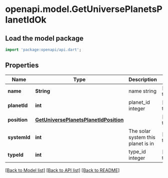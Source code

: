 # openapi.model.GetUniversePlanetsPlanetIdOk

## Load the model package
```dart
import 'package:openapi/api.dart';
```

## Properties
Name | Type | Description | Notes
------------ | ------------- | ------------- | -------------
**name** | **String** | name string | [default to null]
**planetId** | **int** | planet_id integer | [default to null]
**position** | [**GetUniversePlanetsPlanetIdPosition**](GetUniversePlanetsPlanetIdPosition.md) |  | [default to null]
**systemId** | **int** | The solar system this planet is in | [default to null]
**typeId** | **int** | type_id integer | [default to null]

[[Back to Model list]](../README.md#documentation-for-models) [[Back to API list]](../README.md#documentation-for-api-endpoints) [[Back to README]](../README.md)


